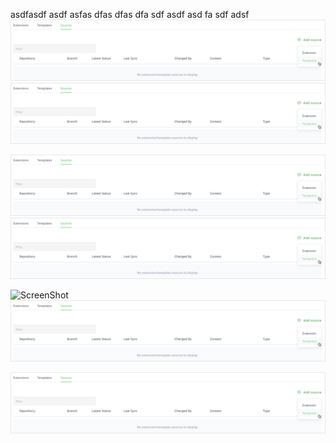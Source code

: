 asdfasdf
asdf
asfas
dfas
dfas
dfa
sdf
asdf
asd
fa
sdf
adsf
<img src='add_template_source_6.png' width="800">
<img src='./add_template_source_6.png' width="800"/>

![test](https://github.com/RjSH1/resources_test/blob/master/add_template_source_6.png)
![test](./add_template_source_6.png)

![ScreenShot](https://raw.github.com/RjSH1/resources_test/blob/master/add_template_source_6.png)
![ScreenShot](https://github.com/RjSH1/resources_test/blob/009d6921c159be6ca6e7e54321f7351727de7c6a/add_template_source_6.png)

![ScreenShot](https://raw.githubusercontent.com/RjSH1/resources_test/master/add_template_source_6.png)


